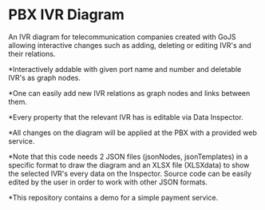 # PBX IVR Diagram
An IVR diagram for telecommunication companies created with GoJS allowing interactive changes such as adding, deleting or editing IVR's and their relations.

*Interactively addable with given port name and number and deletable IVR's as graph nodes.

*One can easily add new IVR relations as graph nodes and links between them.

*Every property that the relevant IVR has is editable via Data Inspector.

*All changes on the diagram will be applied at the PBX with a provided web service.

*Note that this code needs 2 JSON files (jsonNodes, jsonTemplates) in a specific format to draw the diagram and an XLSX file (XLSXdata) to show the selected IVR's every data on the Inspector. Source code can be easily edited by the user in order to work with other JSON formats.

*This repository contains a demo for a simple payment service. 
